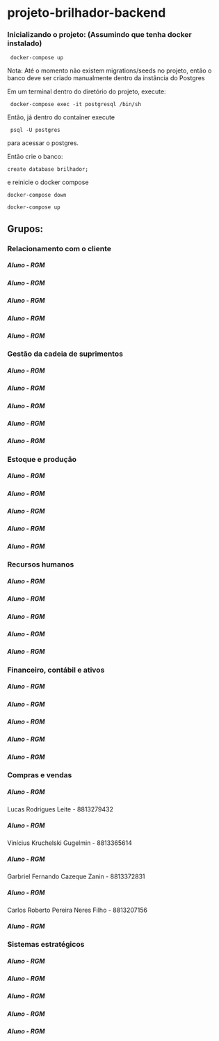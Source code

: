 # projeto-brilhador-backend

<p> </p>

<h3> Inicializando o projeto: (Assumindo que tenha docker instalado)</h3>

```
 docker-compose up
```
Nota: Até o momento não existem migrations/seeds no projeto, então o banco deve ser criado manualmente dentro da instância do Postgres

Em um terminal dentro do diretório do projeto, execute:

```
 docker-compose exec -it postgresql /bin/sh
```

Então, já dentro do container execute 
```
 psql -U postgres
```

para acessar o postgres.

Então crie o banco:

```
create database brilhador;
```

e reinicie o docker compose

```
docker-compose down

docker-compose up
```


<h2>Grupos: </h2>
  
  <h3> Relacionamento com o cliente</h3>
   <h5> Aluno - RGM </h5>
   <h5> Aluno - RGM </h5>
   <h5> Aluno - RGM </h5>
   <h5> Aluno - RGM </h5>
   <h5> Aluno - RGM </h5>
  
  <h3> Gestão da cadeia de suprimentos</h3>
   <h5> Aluno - RGM </h5>
   <h5> Aluno - RGM </h5>
   <h5> Aluno - RGM </h5>
   <h5> Aluno - RGM </h5>
   <h5> Aluno - RGM </h5>
  
  <h3> Estoque e produção</h3>
   <h5> Aluno - RGM </h5>
   <h5> Aluno - RGM </h5>
   <h5> Aluno - RGM </h5>
   <h5> Aluno - RGM </h5>
   <h5> Aluno - RGM </h5>
  
  <h3>  Recursos humanos</h3>
   <h5> Aluno - RGM </h5>
   <h5> Aluno - RGM </h5>
   <h5> Aluno - RGM </h5>
   <h5> Aluno - RGM </h5>
   <h5> Aluno - RGM </h5>
  
  <h3> Financeiro, contábil e ativos</h3>
   <h5> Aluno - RGM </h5>
   <h5> Aluno - RGM </h5>
   <h5> Aluno - RGM </h5>
   <h5> Aluno - RGM </h5>
   <h5> Aluno - RGM </h5>
  
  <h3> Compras e vendas</h3>
   <h5> Aluno - RGM </h5> Lucas Rodrigues Leite - 8813279432
   <h5> Aluno - RGM </h5> Vinícius Kruchelski Gugelmin - 8813365614
   <h5> Aluno - RGM </h5> Garbriel Fernando Cazeque Zanin - 8813372831
   <h5> Aluno - RGM </h5> Carlos Roberto Pereira Neres Filho - 8813207156
   <h5> Aluno - RGM </h5>
  
  <h3> Sistemas estratégicos</h3>
   <h5> Aluno - RGM </h5>
   <h5> Aluno - RGM </h5>
   <h5> Aluno - RGM </h5>
   <h5> Aluno - RGM </h5>
   <h5> Aluno - RGM </h5>
